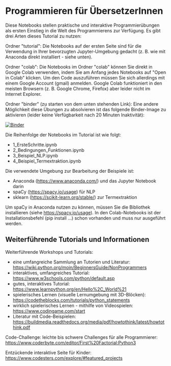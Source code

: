 # Programmieren für ÜbersetzerInnen 

Diese Notebooks stellen praktische und interaktive Programmierübungen als ersten Einstieg in die Welt des Programmierens zur Verfügung. Es gibt drei Arten dieses Tutorial zu nutzen: 

Ordner "tutorial":
Die Notebooks auf der ersten Seite sind für die Verwendung in Ihrer bevorzugten Jupyter-Umgebung gedacht (z. B. wie mit Anaconda direkt installiert - siehe unten). 

Ordner "colab":
Die Notebooks im Ordner "colab" können Sie direkt in Google Colab verwenden, indem Sie am Anfang jedes Notebooks auf "Open in Colab" klicken. Um den Code auszuführen müssen Sie sich allerdings mit einem Google Account (gmail) anmelden. Google Colab funktioniert in den meisten Browsern (z. B. Google Chrome, Firefox) aber leider nicht im Internet Explorer. 

Ordner "binder" (zu starten von dem unten stehenden Link): 
Eine andere Möglichkeit diese Übungen zu absolvieren ist das folgende Binder-Image zu aktivieren (leider keine Verfügbarkeit nach 20 Minuten Inaktivität):

[![Binder](https://mybinder.org/badge_logo.svg)](https://mybinder.org/v2/gh/dgromann/ProgrammingForTranslators/master)

Die Reihenfolge der Notebooks im Tutorial ist wie folgt: 
* 1_ErsteSchritte.ipynb
* 2_Bedingungen_Funktionen.ipynb
* 3_Beispiel_NLP.ipynb
* 4_Beispiel_Termextraktion.ipynb

Die verwendete Umgebung zur Bearbeitung der Beispiele ist:
* Anaconda (https://www.anaconda.com/) und das Jupyter Notebook darin
* spaCy (https://spacy.io/usage) für NLP
* sklearn (https://scikit-learn.org/stable/) zur Termextraktion

Um spaCy in Anaconda nutzen zu können, müssen Sie die Bibliothek installieren (siehe https://spacy.io/usage). In den Colab-Notebooks ist der Installationsbefehl (pip install ...) schon vorhanden und muss nur ausgeführt werden. 

## Weiterführende Tutorials und Informationen 

Weiterführende Workshops und Tutorials: 
* eine umfangreiche Sammlung an Tutorien und Literatur: https://wiki.python.org/moin/BeginnersGuide/NonProgrammers
* interaktives, umfangreiches Tutorial: https://www.w3schools.com/python/default.asp
* gutes, interaktives Tutorial: https://www.learnpython.org/en/Hello%2C_World%21
* spielerisches Lernen (visuelle Lernumgebung mit 3D-Blöcken): https://codetheblocks.com/tutorials/python_statements
* wirklich spielerisches Lernen - mithilfe von Videospielen: https://www.codingame.com/start 
* Literatur mit Code-Beispielen: https://buildmedia.readthedocs.org/media/pdf/howtothink/latest/howtothink.pdf 

Code-Challenge: 
leichte bis schwere Challenges für alle Programmierer: https://www.coderbyte.com/editor/First%20Factorial:Python3 

Entzückende interaktive Seite für Kinder: 
https://www.codesters.com/explore/#featured_projects 
  

